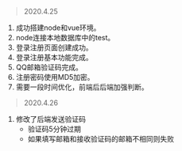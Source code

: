 > 2020.4.25 
1. 成功搭建node和vue环境。
2. node连接本地数据库中的test。
3. 登录注册页面创建成功。
4. 登录注册基本功能完成。
5. QQ邮箱验证码完成。
6. 注册密码使用MD5加密。
7. 需要一段时间优化，前端后后端加强判断。

> 2020.4.26
1. 修改了后端发送验证码
    - 验证码5分钟过期
    - 如果填写邮箱和接收验证码的邮箱不相同则失败
